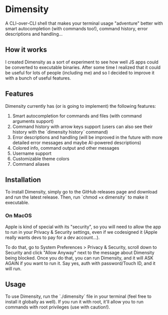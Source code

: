 # Dimensity

A CLI-over-CLI shell that makes your terminal usage "adventure" better with smart autocompletion (with commands too!), command history, error descriptions and handling...

## How it works

I created Dimensity as a sort of experiment to see how well JS apps could be converted to executable binaries. After some time I realized that it could be useful for lots of people (including me) and so I decided to improve it with a bunch of useful features.

## Features

Dimensity currently has (or is going to implement) the following features:

1. Smart autocompletion for commands and files (with command arguments support)
2. Command history with arrow keys support (users can also see their history with the ˋdimensity historyˋ command)
3. Error descriptions and handling (will be improved in the future with more detailed error messages and maybe AI-powered descriptions)
4. Colored info, command output and other messages
5. Username support
6. Customizable theme colors
7. Command aliases

## Installation

To install Dimensity, simply go to the GitHub releases page and download and run the latest release. Then, run ˋchmod +x dimensityˋ to make it executable.

### On MacOS

Apple is kind of special with its "security", so you will need to allow the app to run in your Privacy & Security settings, even if we codesigned it (Apple really wants devs to pay for a dev account...).

To do that, go to System Preferences > Privacy & Security, scroll down to Security and click "Allow Anyway" next to the message about Dimensity being blocked. Once you do that, you can run Dimensity, and it will ASK AGAIN if you want to run it. Say yes, auth with password/Touch ID, and it will run.

## Usage

To use Dimensity, run the ˋ./dimensityˋ file in your terminal (feel free to install it globally as well). If you run it with root, it'll allow you to run commands with root privileges (use with caution!).
